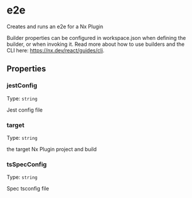 # e2e

Creates and runs an e2e for a Nx Plugin

Builder properties can be configured in workspace.json when defining the builder, or when invoking it.
Read more about how to use builders and the CLI here: https://nx.dev/react/guides/cli.

## Properties

### jestConfig

Type: `string`

Jest config file

### target

Type: `string`

the target Nx Plugin project and build

### tsSpecConfig

Type: `string`

Spec tsconfig file
